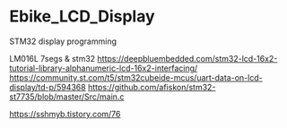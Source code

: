 # Ebike_LCD_Display
STM32 display programming

LM016L 7segs & stm32
https://deepbluembedded.com/stm32-lcd-16x2-tutorial-library-alphanumeric-lcd-16x2-interfacing/
https://community.st.com/t5/stm32cubeide-mcus/uart-data-on-lcd-display/td-p/594368
https://github.com/afiskon/stm32-st7735/blob/master/Src/main.c

https://sshmyb.tistory.com/76
